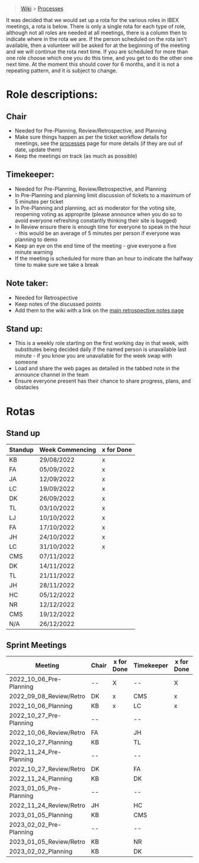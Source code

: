 > [Wiki](Home) > [Processes](Processes)

It was decided that we would set up a rota for the various roles in IBEX meetings, a rota is below. There is only a single rota for each type of role, although not all roles are needed at all meetings, there is a column then to indicate where in the rota we are. If the person scheduled on the rota isn't available, then a volunteer will be asked for at the beginning of the meeting and we will continue the rota next time. If you are scheduled for more than one role choose which one you do this time, and you get to do the other one next time. At the moment this should cover for 6 months, and it is not a repeating pattern, and it is subject to change.

# Role descriptions:
## Chair 
* Needed for Pre-Planning, Review/Retrospective, and Planning
* Make sure things happen as per the ticket workflow details for meetings, see the [processes](Processes) page for more details (if they are out of date, update them)
* Keep the meetings on track (as much as possible)

## Timekeeper:
* Needed for Pre-Planning, Review/Retrospective, and Planning
* In Pre-Planning and planning limit discussion of tickets to a maximum of 5 minutes per ticket
* In Pre-Planning and planning, act as moderator for the voting site, reopening voting as approprite (please announce when you do so to avoid everyone refreshing constantly thinking their site is bugged)
* In Review ensure there is enough time for everyone to speak in the hour - this would be an average of 5 minutes per person if everyone was planning to demo
* Keep an eye on the end time of the meeting - give everyone a five minute warning
* If the meeting is scheduled for more than an hour to indicate the halfway time to make sure we take a break

## Note taker:
* Needed for Retrospective
* Keep notes of the discussed points
* Add them to the wiki with a link on the [main retrospective notes page](Retrospective-Notes)

## Stand up:
* This is a weekly role starting on the first working day in that week, with substitutes being decided daily if the named person is unavailable last minute - if you know you are unavailable for the week swap with someone
* Load and share the web pages as detailed in the tabbed note in the announce channel in the team
* Ensure everyone present has their chance to share progress, plans, and obstacles

# Rotas

## Stand up
| Standup | Week Commencing | x for Done |
 |--- | --- | --- |
 |KB | 29/08/2022 |x |
 |FA | 05/09/2022 |x |
 |JA | 12/09/2022 |x |
 |LC | 19/09/2022 |x |
 |DK | 26/09/2022 |x |
 |TL | 03/10/2022 |x |
 |LJ | 10/10/2022 |x |
 |FA | 17/10/2022 |x |
 |JH | 24/10/2022 |x |
 |LC | 31/10/2022 |x |
 |CMS | 07/11/2022 | |
 |DK | 14/11/2022 | |
 |TL | 21/11/2022 | |
 |JH | 28/11/2022 | |
 |HC | 05/12/2022 | |
 |NR | 12/12/2022 | |
 |CMS | 19/12/2022 | |
 |N/A | 26/12/2022 | |

## Sprint Meetings
| Meeting| Chair | x for Done | Timekeeper | x for Done | Note taker | x for Done |
| ---| --- | --- | ---| --- | --- | --- |
| 2022_10_06_Pre-Planning| -- | X | --| X | |  |
| 2022_09_08_Review/Retro| DK | x | CMS| x | LC| x |
| 2022_10_06_Planning| KB | x | LC| x | |  |
| 2022_10_27_Pre-Planning| -- |  | --|  | |  |
| 2022_10_06_Review/Retro| FA |  | JH|  | LJ |   |
| 2022_10_27_Planning| KB |  | TL|  | |  |
| 2022_11_24_Pre-Planning| -- |  | --|  | |  |
| 2022_10_27_Review/Retro| DK |  | FA|  | TL|  |
| 2022_11_24_Planning| KB |  | DK|  | |  |
| 2023_01_05_Pre-Planning| -- |  | --|  | |  |
| 2022_11_24_Review/Retro| JH |  | HC|  | NR|  |
| 2023_01_05_Planning| KB |  | CMS|  | |  |
| 2023_02_02_Pre-Planning| -- |  | --|  | |  |
| 2023_01_05_Review/Retro| KB |  | NR|  | HC |  |
| 2023_02_02_Planning| KB |  | DK|  | |  |


